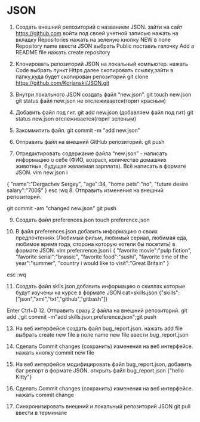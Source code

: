 # JSON
1. Создать внешний репозиторий c названием JSON.
зайти на сайт https://github.com
войти под своей учетной записью
нажать на вкладку Repositories
нажать на зеленую кнопку NEW
в поле Repository name ввести JSON
выбрать  Public
поставиь галочку Add a README file
нажать create repository

 2. Клонировать репозиторий JSON на локальный компьютер.
нажать Code выбрать пункт Https
далее скопировать ссылку,зайти в папку,куда будет скопирован репозиторий
git clone https://github.com/Korjanski/JSON.git

 3. Внутри локального JSON создать файл “new.json”.
git touch new.json
git status файл new.json не отслеживается(горит красным)

 4. Добавить файл под гит.
git add new.json (добавляем файл под гит)
git status new.json отслеживается(горит зеленым)

 5. Закоммитить файл.
git commit -m "add new.json"

 6. Отправить файл на внешний GitHub репозиторий.
git push

 7. Отредактировать содержание файла “new.json” - написать информацию о себе (ФИО, возраст, количество домашних животных, будущая желаемая зарплата). Всё написать в формате JSON.
vim new.json
i

{
		"name":"Dergachev Sergey",
		"age":34,
		"home pets":"no",
		"future desire salary":"700$"
}
esc
:wq
 8. Отправить изменения на внешний репозиторий.

git commit -am "changed new.json"
git push

 9. Создать файл preferences.json
touch preference.json

 10. В файл preferences.json добавить информацию о своих предпочтениях (Любимый фильм, любимый сериал, любимая еда, любимое время года, сторона которую хотели бы посетить) в формате JSON.
vim prefenrence.json
i
{	"favorite movie":"pulp fiction",
	"favorite serial":"brassic",
	"favorite food":"sushi",
	"favorite time of the year":"summer",
	"country i would like to visit":"Great Britain"
}

esc
:wq
 
11. Создать файл sklls.json добавить информацию о скиллах которые будут изучены на курсе в формате JSON
cat>skills.json
{"skills":["json","xml","txt","github","gitbash"]}

Enter
Ctrl+D
 12. Отправить сразу 2 файла на внешний репозиторий.
git add .;git commit -m"add skills.json,preference.json";git push


 13. На веб интерфейсе создать файл bug_report.json.
нажать add file
выбрать create new file
в поле name new file ввести bug_report.json

 14. Сделать Commit changes (сохранить) изменения на веб интерфейсе.
нажать кнопку commit new file

 15. На веб интерфейсе модифицировать файл bug_report.json, добавить баг репорт в формате JSON.
открыть файл bug_report.json
{"hello Kitty"}

 16. Сделать Commit changes (сохранить) изменения на веб интерфейсе.
нажать commit change

 17. Синхронизировать внешний и локальный репозиторий JSON
git pull ввести в терминале

